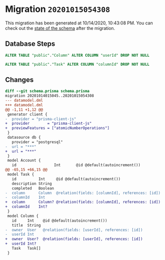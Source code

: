 # Migration `20201015054308`

This migration has been generated at 10/14/2020, 10:43:08 PM.
You can check out the [state of the schema](./schema.prisma) after the migration.

## Database Steps

```sql
ALTER TABLE "public"."Column" ALTER COLUMN "userId" DROP NOT NULL

ALTER TABLE "public"."Task" ALTER COLUMN "columnId" DROP NOT NULL
```

## Changes

```diff
diff --git schema.prisma schema.prisma
migration 20201014015045..20201015054308
--- datamodel.dml
+++ datamodel.dml
@@ -1,11 +1,12 @@
 generator client {
-  provider = "prisma-client-js"
+  provider        = "prisma-client-js"
+  previewFeatures = ["atomicNumberOperations"]
 }
 datasource db {
   provider = "postgresql"
-  url = "***"
+  url = "***"
 }
 model Account {
   id                 Int       @id @default(autoincrement())
@@ -65,15 +66,15 @@
 model Task {
   id          Int     @id @default(autoincrement())
   description String
   completed   Boolean
-  column      Column  @relation(fields: [columnId], references: [id])
-  columnId    Int
+  column      Column? @relation(fields: [columnId], references: [id])
+  columnId    Int?
 }
 model Column {
   id     Int    @id @default(autoincrement())
   title  String
-  owner  User   @relation(fields: [userId], references: [id])
-  userId Int
+  owner  User?  @relation(fields: [userId], references: [id])
+  userId Int?
   Task   Task[]
 }
```


